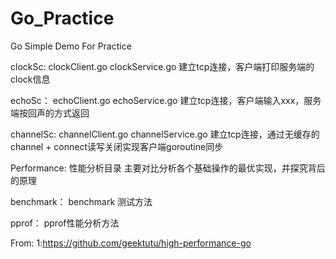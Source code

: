 # Go_Practice
Go Simple Demo For Practice

clockSc:
clockClient.go
clockService.go
建立tcp连接，客户端打印服务端的clock信息

echoSc：
echoClient.go
echoService.go
建立tcp连接，客户端输入xxx，服务端按回声的方式返回

channelSc:
channelClient.go
channelService.go
建立tcp连接，通过无缓存的channel + connect读写关闭实现客户端goroutine同步

Performance:
性能分析目录 主要对比分析各个基础操作的最优实现，并探究背后的原理

benchmark：
benchmark 测试方法

pprof：
pprof性能分析方法


From: 
1:https://github.com/geektutu/high-performance-go
